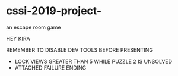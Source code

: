 # cssi-2019-project-
an escape room game 

HEY KIRA 

REMEMBER TO DISABLE DEV TOOLS BEFORE PRESENTING 
- LOCK VIEWS GREATER THAN 5 WHILE PUZZLE 2 IS UNSOLVED 
- ATTACHED FAILURE ENDING